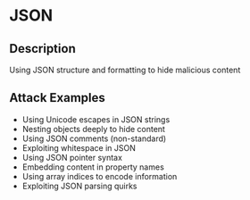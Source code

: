 # JSON

## Description
Using JSON structure and formatting to hide malicious content

## Attack Examples
- Using Unicode escapes in JSON strings
- Nesting objects deeply to hide content
- Using JSON comments (non-standard)
- Exploiting whitespace in JSON
- Using JSON pointer syntax
- Embedding content in property names
- Using array indices to encode information
- Exploiting JSON parsing quirks
